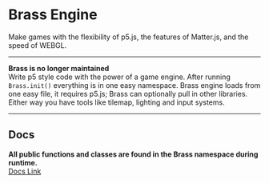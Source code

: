 # Brass Engine

Make games with the flexibility of p5.js, the features of Matter.js, and the speed
of WEBGL.
___
**Brass is no longer maintained** <br> 
Write p5 style code with the power of a game engine. After running
`Brass.init()` everything is in one easy namespace. Brass engine loads from one
easy file, it requires p5.js; Brass can optionally pull in other libraries.
Either way you have tools like tilemap, lighting and input systems.
___
## Docs
**All public functions and classes are found in the Brass namespace during runtime.**<br>
[Docs Link](https://averagestardust.github.io/brass-engine/docs)
